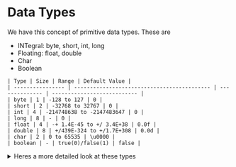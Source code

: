 # Data Types

We have this concept of primitive data types. These are 
<ul>
    <li>INTegral: byte, short, int, long</li>
    <li>Floating: float, double</li>
    <li>Char</li>
    <li>Boolean</li>
</ul>

    | Type | Size | Range | Default Value |
    | ---------------- | ------------------------------------------- | -------------- | --------------------------- |
    | byte | 1 | -128 to 127 | 0 |
    | short | 2 | -32768 to 32767 | 0 |
    | int | 4 | -214748638 to -2147483647 | 0 |
    | long | 8 | - | 0 |
    | float | 4 | -+ 1.4E-45 to +/ 3.4E+38 | 0.0f |
    | double | 8 | +/439E-324 to +/1.7E+308 | 0.0d |
    | char | 2 | 0 to 65535 | \u0000 |
    | boolean | - | true(0)/false(1) | false |

<details>
    <summary>Heres a more detailed look at these types</summary>

    | Type | Size | Range | Default Value |
    | ---------------- | ------------------------------------------- | -------------- | --------------------------- |
    | byte | 1 | -128 to 127 | 0 |
    | short | 2 | -32768 to 32767 | 0 |
    | int | 4 | -214748638 to -2147483647 | 0 |
    | long | 8 | - | 0 |
    | float | 4 | -+ 1.4E-45 to +/ 3.4E+38 | 0.0f |
    | double | 8 | +/439E-324 to +/1.7E+308 | 0.0d |
    | char | 2 | 0 to 65535 | \u0000 |
    | boolean | - | true(0)/false(1) | false |
    
</details>
